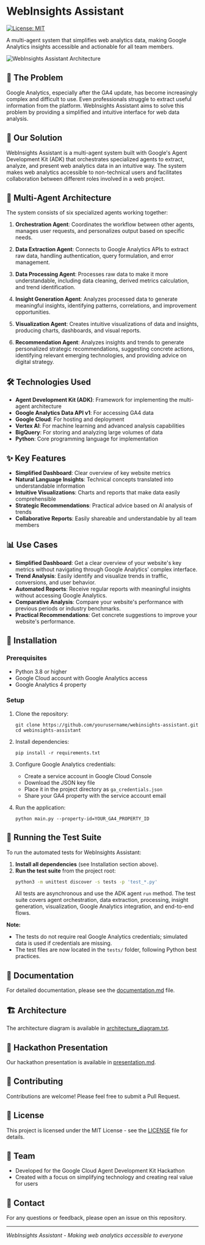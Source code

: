 # WebInsights Assistant

[![License: MIT](https://img.shields.io/badge/License-MIT-yellow.svg)](https://opensource.org/licenses/MIT)

A multi-agent system that simplifies web analytics data, making Google Analytics insights accessible and actionable for all team members.

![WebInsights Assistant Architecture](architecture_diagram.png)

## 🌟 The Problem

Google Analytics, especially after the GA4 update, has become increasingly complex and difficult to use. Even professionals struggle to extract useful information from the platform. WebInsights Assistant aims to solve this problem by providing a simplified and intuitive interface for web data analysis.

## 🚀 Our Solution

WebInsights Assistant is a multi-agent system built with Google's Agent Development Kit (ADK) that orchestrates specialized agents to extract, analyze, and present web analytics data in an intuitive way. The system makes web analytics accessible to non-technical users and facilitates collaboration between different roles involved in a web project.

## 🤖 Multi-Agent Architecture

The system consists of six specialized agents working together:

1. **Orchestration Agent**: Coordinates the workflow between other agents, manages user requests, and personalizes output based on specific needs.

2. **Data Extraction Agent**: Connects to Google Analytics APIs to extract raw data, handling authentication, query formulation, and error management.

3. **Data Processing Agent**: Processes raw data to make it more understandable, including data cleaning, derived metrics calculation, and trend identification.

4. **Insight Generation Agent**: Analyzes processed data to generate meaningful insights, identifying patterns, correlations, and improvement opportunities.

5. **Visualization Agent**: Creates intuitive visualizations of data and insights, producing charts, dashboards, and visual reports.

6. **Recommendation Agent**: Analyzes insights and trends to generate personalized strategic recommendations, suggesting concrete actions, identifying relevant emerging technologies, and providing advice on digital strategy.

## 🛠️ Technologies Used

- **Agent Development Kit (ADK)**: Framework for implementing the multi-agent architecture
- **Google Analytics Data API v1**: For accessing GA4 data
- **Google Cloud**: For hosting and deployment
- **Vertex AI**: For machine learning and advanced analysis capabilities
- **BigQuery**: For storing and analyzing large volumes of data
- **Python**: Core programming language for implementation

## ✨ Key Features

- **Simplified Dashboard**: Clear overview of key website metrics
- **Natural Language Insights**: Technical concepts translated into understandable information
- **Intuitive Visualizations**: Charts and reports that make data easily comprehensible
- **Strategic Recommendations**: Practical advice based on AI analysis of trends
- **Collaborative Reports**: Easily shareable and understandable by all team members

## 📊 Use Cases

- **Simplified Dashboard**: Get a clear overview of your website's key metrics without navigating through Google Analytics' complex interface.
- **Trend Analysis**: Easily identify and visualize trends in traffic, conversions, and user behavior.
- **Automated Reports**: Receive regular reports with meaningful insights without accessing Google Analytics.
- **Comparative Analysis**: Compare your website's performance with previous periods or industry benchmarks.
- **Practical Recommendations**: Get concrete suggestions to improve your website's performance.

## 🔧 Installation

### Prerequisites

- Python 3.8 or higher
- Google Cloud account with Google Analytics access
- Google Analytics 4 property

### Setup

1. Clone the repository:
   ```
   git clone https://github.com/yourusername/webinsights-assistant.git
   cd webinsights-assistant
   ```

2. Install dependencies:
   ```
   pip install -r requirements.txt
   ```

3. Configure Google Analytics credentials:
   - Create a service account in Google Cloud Console
   - Download the JSON key file
   - Place it in the project directory as `ga_credentials.json`
   - Share your GA4 property with the service account email

4. Run the application:
   ```
   python main.py --property-id=YOUR_GA4_PROPERTY_ID
   ```

## 🧪 Running the Test Suite

To run the automated tests for WebInsights Assistant:

1. **Install all dependencies** (see Installation section above).
2. **Run the test suite** from the project root:
   ```sh
   python3 -m unittest discover -s tests -p 'test_*.py'
   ```
   All tests are asynchronous and use the ADK agent `run` method. The test suite covers agent orchestration, data extraction, processing, insight generation, visualization, Google Analytics integration, and end-to-end flows.

**Note:**
- The tests do not require real Google Analytics credentials; simulated data is used if credentials are missing.
- The test files are now located in the `tests/` folder, following Python best practices.

## 📖 Documentation

For detailed documentation, please see the [documentation.md](documentation.md) file.

## 🏗️ Architecture

The architecture diagram is available in [architecture_diagram.txt](architecture_diagram.txt).

## 🎯 Hackathon Presentation

Our hackathon presentation is available in [presentation.md](presentation.md).

## 🤝 Contributing

Contributions are welcome! Please feel free to submit a Pull Request.

## 📄 License

This project is licensed under the MIT License - see the [LICENSE](LICENSE) file for details.

## 👥 Team

- Developed for the Google Cloud Agent Development Kit Hackathon
- Created with a focus on simplifying technology and creating real value for users

## 📧 Contact

For any questions or feedback, please open an issue on this repository.

---

*WebInsights Assistant - Making web analytics accessible to everyone*
